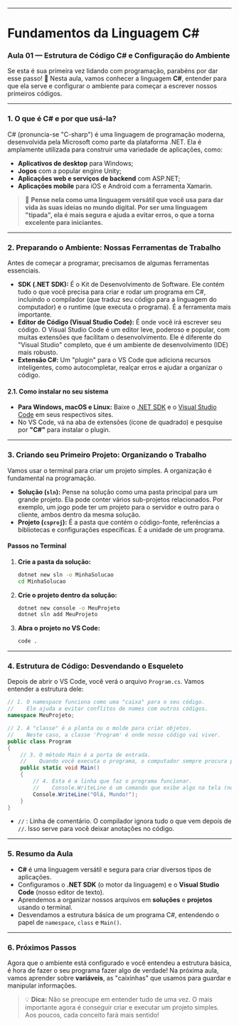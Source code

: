 
-----
# Fundamentos da Linguagem C#

### **Aula 01 — Estrutura de Código C\# e Configuração do Ambiente**

Se esta é sua primeira vez lidando com programação, parabéns por dar esse passo\! 🎉
Nesta aula, vamos conhecer a linguagem **C\#**, entender para que ela serve e configurar o ambiente para começar a escrever nossos primeiros códigos.

-----

### **1. O que é C\# e por que usá-la?**

C\# (pronuncia-se "C-sharp") é uma linguagem de programação moderna, desenvolvida pela Microsoft como parte da plataforma .NET. Ela é amplamente utilizada para construir uma variedade de aplicações, como:

  * **Aplicativos de desktop** para Windows;
  * **Jogos** com a popular engine Unity;
  * **Aplicações web e serviços de backend** com ASP.NET;
  * **Aplicações mobile** para iOS e Android com a ferramenta Xamarin.

> 🧠 **Pense nela como uma linguagem versátil que você usa para dar vida às suas ideias no mundo digital. Por ser uma linguagem "tipada", ela é mais segura e ajuda a evitar erros, o que a torna excelente para iniciantes.**

-----

### **2. Preparando o Ambiente: Nossas Ferramentas de Trabalho**

Antes de começar a programar, precisamos de algumas ferramentas essenciais.

  * **SDK (.NET SDK):** É o Kit de Desenvolvimento de Software. Ele contém tudo o que você precisa para criar e rodar um programa em C\#, incluindo o compilador (que traduz seu código para a linguagem do computador) e o runtime (que executa o programa). É a ferramenta mais importante.
  * **Editor de Código (Visual Studio Code):** É onde você irá escrever seu código. O Visual Studio Code é um editor leve, poderoso e popular, com muitas extensões que facilitam o desenvolvimento. Ele é diferente do "Visual Studio" completo, que é um ambiente de desenvolvimento (IDE) mais robusto.
  * **Extensão C\#:** Um "plugin" para o VS Code que adiciona recursos inteligentes, como autocompletar, realçar erros e ajudar a organizar o código.

#### **2.1. Como instalar no seu sistema**

  * **Para Windows, macOS e Linux:** Baixe o [.NET SDK](https://dotnet.microsoft.com/en-us/download) e o [Visual Studio Code](https://code.visualstudio.com/) em seus respectivos sites.
  * No VS Code, vá na aba de extensões (ícone de quadrado) e pesquise por **"C\#"** para instalar o plugin.

-----

### **3. Criando seu Primeiro Projeto: Organizando o Trabalho**

Vamos usar o terminal para criar um projeto simples. A organização é fundamental na programação.

  * **Solução (`sln`):** Pense na solução como uma pasta principal para um grande projeto. Ela pode conter vários sub-projetos relacionados. Por exemplo, um jogo pode ter um projeto para o servidor e outro para o cliente, ambos dentro da mesma solução.
  * **Projeto (`csproj`):** É a pasta que contém o código-fonte, referências a bibliotecas e configurações específicas. É a unidade de um programa.

#### **Passos no Terminal**

1.  **Crie a pasta da solução:**
    ```sh
    dotnet new sln -o MinhaSolucao
    cd MinhaSolucao
    ```
2.  **Crie o projeto dentro da solução:**
    ```sh
    dotnet new console -o MeuProjeto
    dotnet sln add MeuProjeto
    ```
3.  **Abra o projeto no VS Code:**
    ```sh
    code .
    ```

-----

### **4. Estrutura de Código: Desvendando o Esqueleto**

Depois de abrir o VS Code, você verá o arquivo `Program.cs`. Vamos entender a estrutura dele:

```csharp
// 1. O namespace funciona como uma "caixa" para o seu código.
//    Ele ajuda a evitar conflitos de nomes com outros códigos.
namespace MeuProjeto;

// 2. A "classe" é a planta ou o molde para criar objetos.
//    Neste caso, a classe 'Program' é onde nosso código vai viver.
public class Program
{
    // 3. O método Main é a porta de entrada.
    //    Quando você executa o programa, o computador sempre procura por este método.
    public static void Main()
    {
        // 4. Esta é a linha que faz o programa funcionar.
        //    Console.WriteLine é um comando que exibe algo na tela (no terminal).
        Console.WriteLine("Olá, Mundo!");
    }
}
```

  * `//` : Linha de comentário. O compilador ignora tudo o que vem depois de `//`. Isso serve para você deixar anotações no código.

-----

### **5. Resumo da Aula**

  * **C\#** é uma linguagem versátil e segura para criar diversos tipos de aplicações.
  * Configuramos o **.NET SDK** (o motor da linguagem) e o **Visual Studio Code** (nosso editor de texto).
  * Aprendemos a organizar nossos arquivos em **soluções** e **projetos** usando o terminal.
  * Desvendamos a estrutura básica de um programa C\#, entendendo o papel de `namespace`, `class` e `Main()`.

-----

### **6. Próximos Passos**

Agora que o ambiente está configurado e você entendeu a estrutura básica, é hora de fazer o seu programa fazer algo de verdade\! Na próxima aula, vamos aprender sobre **variáveis**, as "caixinhas" que usamos para guardar e manipular informações.

> 💡 **Dica:** Não se preocupe em entender tudo de uma vez. O mais importante agora é conseguir criar e executar um projeto simples. Aos poucos, cada conceito fará mais sentido\!
